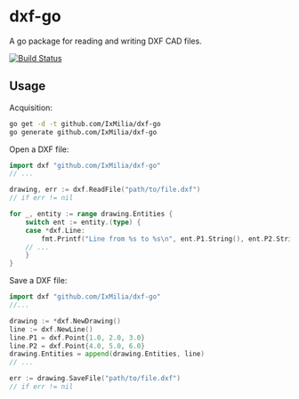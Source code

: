 dxf-go
======

A go package for reading and writing DXF CAD files.

[![Build Status](https://dev.azure.com/ixmilia/public/_apis/build/status/dxf-go?branchName=master)](https://dev.azure.com/ixmilia/public/_build/latest?definitionId=28)

## Usage

Acquisition:

``` bash
go get -d -t github.com/IxMilia/dxf-go
go generate github.com/IxMilia/dxf-go
```

Open a DXF file:

``` go
import dxf "github.com/IxMilia/dxf-go"
// ...

drawing, err := dxf.ReadFile("path/to/file.dxf")
// if err != nil

for _, entity := range drawing.Entities {
    switch ent := entity.(type) {
    case *dxf.Line:
        fmt.Printf("Line from %s to %s\n", ent.P1.String(), ent.P2.String())
    // ...
    }
}
```

Save a DXF file:

``` go
import dxf "github.com/IxMilia/dxf-go"
//...

drawing := *dxf.NewDrawing()
line := dxf.NewLine()
line.P1 = dxf.Point{1.0, 2.0, 3.0}
line.P2 = dxf.Point{4.0, 5.0, 6.0}
drawing.Entities = append(drawing.Entities, line)
// ...

err := drawing.SaveFile("path/to/file.dxf")
// if err != nil
```
